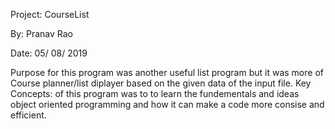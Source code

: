 Project: CourseList

By: Pranav Rao

Date: 05/ 08/ 2019

Purpose for this  program was another useful list program but it was more of Course planner/list diplayer based on the given data of the input file. Key Concepts: of this program was to to learn the fundementals and ideas object oriented programming and how it can make a code more consise and efficient.
